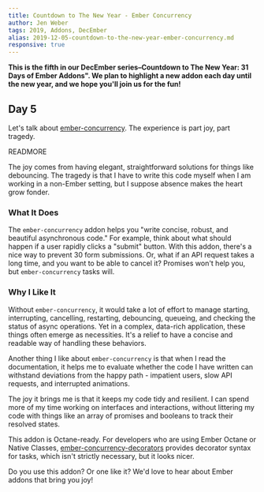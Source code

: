 ```yaml
---
title: Countdown to The New Year - Ember Concurrency
author: Jen Weber
tags: 2019, Addons, DecEmber
alias: 2019-12-05-countdown-to-the-new-year-ember-concurrency.md
responsive: true
---
```


**This is the fifth in our DecEmber series–Countdown to The New Year: 31 Days of Ember Addons". We plan to highlight a new addon each day until the new year, and we hope you'll join us for the fun!**

## Day 5

Let's talk about [ember-concurrency](https://emberobserver.com/addons/ember-concurrency).
The experience is part joy, part tragedy.

READMORE

The joy comes from having elegant, straightforward solutions for things like debouncing.
The tragedy is that I have to write this code myself when I am working in a non-Ember setting, but I suppose absence makes the heart grow fonder.

### What It Does

The `ember-concurrency` addon helps you "write concise, robust, and beautiful asynchronous code." For example, think about what should happen if a user rapidly clicks a "submit" button. With this addon, there's a nice way to prevent 30 form submissions.
Or, what if an API request takes a long time, and you want to be able to cancel it? Promises won't help you, but `ember-concurrency` tasks will.

### Why I Like It

Without `ember-concurrency`, it would take a lot of effort to manage starting, interrupting, cancelling, restarting, debouncing, queueing, and checking the status of async operations.
Yet in a complex, data-rich application, these things often emerge as necessities.
It's a relief to have a concise and readable way of handling these behaviors.

Another thing I like about `ember-concurrency` is that when I read the documentation, it helps me to evaluate whether the code I have written can withstand deviations from the happy path - impatient users, slow API requests, and interrupted animations.

The joy it brings me is that it keeps my code tidy and resilient. I can spend more of my time working on interfaces and interactions, without littering my code with things like an array of promises and booleans to track their resolved states.

This addon is Octane-ready. For developers who are using Ember Octane or Native Classes, [ember-concurrency-decorators](https://github.com/machty/ember-concurrency-decorators) provides decorator syntax for tasks, which isn't strictly necessary, but it looks nicer.

Do you use this addon? Or one like it? We'd love to hear about Ember addons that bring you joy! 
